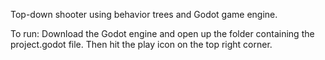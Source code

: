 Top-down shooter using behavior trees and Godot game engine.

To run: Download the Godot engine and open up the folder containing the project.godot file.
Then hit the play icon on the top right corner.
